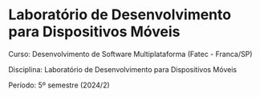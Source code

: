 # Laboratório de Desenvolvimento para Dispositivos Móveis

Curso: Desenvolvimento de Software Multiplataforma (Fatec - Franca/SP)

Disciplina: Laboratório de Desenvolvimento para Dispositivos Móveis

Período: 5º semestre (2024/2)